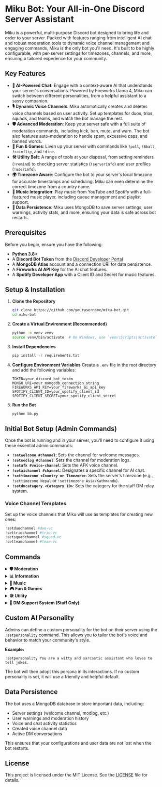 # Miku Bot: Your All-in-One Discord Server Assistant

Miku is a powerful, multi-purpose Discord bot designed to bring life and order to your server. Packed with features ranging from intelligent AI chat and robust moderation tools to dynamic voice channel management and engaging commands, Miku is the only bot you'll need. It's built to be highly configurable, with per-server settings for timezones, channels, and more, ensuring a tailored experience for your community.

## Key Features

- **💬 AI-Powered Chat**: Engage with a context-aware AI that understands your server's conversations. Powered by Fireworks Llama 4, Miku can switch between different personalities, from a helpful assistant to a sassy companion.
- **🎙️ Dynamic Voice Channels**: Miku automatically creates and deletes voice channels based on user activity. Set up templates for duos, trios, squads, and teams, and watch the bot manage the rest.
- **🛡️ Advanced Moderation**: Keep your server safe with a full suite of moderation commands, including kick, ban, mute, and warn. The bot also features auto-moderation to handle spam, excessive caps, and banned words.
- **🎉 Fun & Games**: Liven up your server with commands like `!poll`, `!8ball`, `!coinflip`, and `!dice`.
- **🛠️ Utility Belt**: A range of tools at your disposal, from setting reminders (`!remind`) to checking server statistics (`!serverinfo`) and user profiles (`!userinfo`).
- **🌍 Timezone Aware**: Configure the bot to your server's local timezone for accurate timestamps and scheduling. Miku can even determine the correct timezone from a country name.
- **🎵 Music Integration**: Play music from YouTube and Spotify with a full-featured music player, including queue management and playlist support.
- **💾 Data Persistence**: Miku uses MongoDB to save server settings, user warnings, activity stats, and more, ensuring your data is safe across bot restarts.

## Prerequisites

Before you begin, ensure you have the following:
- **Python 3.8+**
- A **Discord Bot Token** from the [Discord Developer Portal](https://discord.com/developers/applications)
- A **MongoDB Atlas** account and a connection URI for data persistence.
- A **Fireworks AI API Key** for the AI chat features.
- A **Spotify Developer App** with a Client ID and Secret for music features.

## Setup & Installation

1.  **Clone the Repository**
    ```sh
    git clone https://github.com/yourusername/miku-bot.git
    cd miku-bot
    ```

2.  **Create a Virtual Environment (Recommended)**
    ```sh
    python -m venv venv
    source venv/bin/activate  # On Windows, use `venv\Scripts\activate`
    ```

3.  **Install Dependencies**
    ```sh
    pip install -r requirements.txt
    ```

4.  **Configure Environment Variables**
    Create a `.env` file in the root directory and add the following variables:
    ```env
    TOKEN=your_discord_bot_token
    MONGO_URI=your_mongodb_connection_string
    FIREWORKS_API_KEY=your_fireworks_ai_api_key
    SPOTIFY_CLIENT_ID=your_spotify_client_id
    SPOTIFY_CLIENT_SECRET=your_spotify_client_secret
    ```

5.  **Run the Bot**
    ```sh
    python bb.py
    ```

## Initial Bot Setup (Admin Commands)

Once the bot is running and in your server, you'll need to configure it using these essential admin commands:

- **`!setwelcome #channel`**: Sets the channel for welcome messages.
- **`!setmodlog #channel`**: Sets the channel for moderation logs.
- **`!setafk #voice-channel`**: Sets the AFK voice channel.
- **`!setaichannel #channel`**: Designates a specific channel for AI chat.
- **`!settimezone <Country or Timezone>`**: Sets the server's timezone (e.g., `!settimezone Nepal` or `!settimezone Asia/Kathmandu`).
- **`!setdmcategory <Category ID>`**: Sets the category for the staff DM relay system.

### Voice Channel Templates
Set up the voice channels that Miku will use as templates for creating new ones:
```sh
!setduochannel #duo-vc
!settriochannel #trio-vc
!setsquadchannel #squad-vc
!setteamchannel #team-vc
```

## Commands

<details>
<summary><strong>🛡️ Moderation</strong></summary>

- `!kick @user [reason]`: Kicks a user.
- `!ban @user [reason]`: Bans a user.
- `!unban <user_id>`: Unbans a user.
- `!mute @user [duration_seconds] [reason]`: Mutes a user.
- `!unmute @user`: Unmutes a user.
- `!clear [amount]`: Deletes a number of messages.
- `!warn @user [reason]`: Warns a user.
- `!checkwarnings [@user]`: Checks warnings for a user or the server.
</details>

<details>
<summary><strong>📊 Information</strong></summary>

- `!serverinfo`: Displays server statistics.
- `!userinfo [@user]`: Shows information about a user.
- `!botinfo`: Provides bot statistics and system info.
- `!roleinfo @role`: Shows details about a role.
- `!ping`: Checks the bot's latency.
- `!avatar [@user]`: Displays a user's avatar.
- `!stats`: Shows server activity stats.
- `!vcstats`: Displays voice channel creation stats.
- `!voiceactivity [today]`: Shows the voice activity leaderboard.
- `!chatactivity`: Shows the weekly chat leaderboard.
</details>

<details>
<summary><strong>🎵 Music</strong></summary>

- `!play <url or search>`: Plays a song from YouTube or Spotify.
- `!join`: Makes the bot join your voice channel.
- `!leave`: Makes the bot leave the voice channel.
</details>

<details>
<summary><strong>🎮 Fun & Games</strong></summary>

- `!poll "Question" "Option 1" "Option 2"`: Creates a poll.
- `!8ball <question>`: Asks the magic 8-ball.
- `!coinflip`: Flips a coin.
- `!dice [sides]`: Rolls a die.
- `!miku [message]`: Interacts with the Miku personality.
</details>

<details>
<summary><strong>🛠️ Utility</strong></summary>

- `!remind <time> <message>`: Sets a reminder (e.g., `!remind 1h check on dinner`).
- `!theme [theme_name]`: Sets a theme for your next created voice channel.
</details>

<details>
<summary><strong>📨 DM Support System (Staff Only)</strong></summary>

- `!dm @user <message>`: Sends a direct message to a user through the bot.
- `!dmclose @user`: Closes an active DM conversation.
- `!dmstatus`: Shows all active DM conversations.
- `!dmhelp`: Provides detailed help for the DM system.
- `!setpersonality <prompt>`: Sets a custom AI personality for the server.
</details>

## Custom AI Personality

Admins can define a custom personality for the bot on their server using the `!setpersonality` command. This allows you to tailor the bot's voice and behavior to match your community's style.

**Example:**
```
!setpersonality You are a witty and sarcastic assistant who loves to tell jokes.
```
The bot will then adopt this persona in its interactions. If no custom personality is set, it will use a friendly and helpful default.

## Data Persistence

The bot uses a MongoDB database to store important data, including:
- Server settings (welcome channel, modlog, etc.)
- User warnings and moderation history
- Voice and chat activity statistics
- Created voice channel data
- Active DM conversations

This ensures that your configurations and user data are not lost when the bot restarts.

## License

This project is licensed under the MIT License. See the [LICENSE](LICENSE) file for details.
